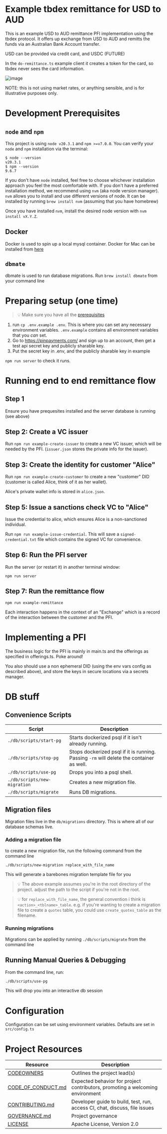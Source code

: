 # Example tbdex remittance for USD to AUD

This is an example USD to AUD remittance PFI implementation using the tbdex protocol.
It offers up exchange from USD to AUD and remitts the funds via an Australian Bank Account transfer.

USD can be provided via credit card, and USDC (FUTURE) 

In the `do-remittance.ts` example client it creates a token for the card, so tbdex never sees the card information. 

![image](https://github.com/tbdeng/pinpayments-pfi/assets/14976/ea2b87a1-e25d-4c6f-b3ea-65c93c1d499e)

NOTE: this is not using market rates, or anything sensible, and is for illustrative purposes only. 

# Development Prerequisites
## `node` and `npm`
This project is using `node v20.3.1` and `npm >=v7.0.0`. You can verify your `node` and `npm` installation via the terminal:

```
$ node --version
v20.3.1
$ npm --version
9.6.7
```

If you don't have `node` installed, feel free to choose whichever installation approach you feel the most comfortable with. If you don't have a preferred installation method, we recommend using `nvm` (aka node version manager). `nvm` allows you to install and use different versions of node. It can be installed by running `brew install nvm` (assuming that you have homebrew)

Once you have installed `nvm`, install the desired node version with `nvm install vX.Y.Z`.

## Docker
Docker is used to spin up a local mysql container. Docker for Mac can be installed from [here](https://docs.docker.com/desktop/install/mac-install/)

## `dbmate`
dbmate is used to run database migrations. Run `brew install dbmate` from your command line

# Preparing setup (one time)

> 💡 Make sure you have all the [prerequisites](#development-prerequisites)

1) run `cp .env.example .env`. This is where you can set any necessary environment variables. `.env.example` contains all environment variables that you _can_ set.
2) Go to https://pinpayments.com/ and sign up to an account, then get a test api secret key and publicly sharable key.
3) Put the secret key in .env, and the publicly sharable key in example

`npm run server` to check it runs. 

# Running end to end remittance flow


## Step 1 
Ensure you have prequesites installed and the server database is running (see above)

## Step 2: Create a VC issuer
Run `npm run example-create-issuer` to create a new VC issuer, which will be needed by the PFI. 
(`issuer.json` stores the private info for the issuer).

## Step 3: Create the identity for customer "Alice"

Run `npm run example-create-customer` to create a new "customer" DID (customer is called Alice, think of it as her wallet).

Alice's private wallet info is stored in `alice.json`.

## Step 5: Issue a sanctions check VC to "Alice"

Issue the credential to alice, which ensures Alice is a non-sanctioned individual.

Run `npm run example-issue-credential`. This will save a `signed-credential.txt` file which contains the signed VC for convenience.

## Step 6: Run the PFI server

Run the server (or restart it) in another terminal window: 

`npm run server`

## Step 7: Run the remittance flow

`npm run example-remittance`


Each interaction happens in the context of an "Exchange" which is a record of the interaction between the customer and the PFI.


# Implementing a PFI

The business logic for the PFI is mainly in main.ts and the offerings as specified in offerings.ts. Poke around!

You also should use a non ephemeral DID (using the env vars config as described above), and store the keys in secure locations via a secrets manager.



# DB stuff
## Convenience Scripts

| Script                       | Description                                                                               |
| ---------------------------- | ----------------------------------------------------------------------------------------- |
| `./db/scripts/start-pg`   | Starts dockerized psql if it isn't already running.                                      |
| `./db/scripts/stop-pg`    | Stops dockerized psql if it is running. Passing `-rm` will delete the container as well. |
| `./db/scripts/use-pg`     | Drops you into a psql shell.                                                             |
| `./db/scripts/new-migration` | Creates a new migration file.                                                             |
| `./db/scripts/migrate`       | Runs DB migrations.                                                                       |

## Migration files
Migration files live in the `db/migrations` directory. This is where all of our database schemas live.

### Adding a migration file
to create a new migration file, run the following command from the command line

```bash
./db/scripts/new-migration replace_with_file_name
```

This will generate a barebones migration template file for you

>💡 The above example assumes you're in the root directory of the project. adjust the path to the script if you're not in the root.

>💡 for `replace_with_file_name`, the general convention i think is `<action>_<tblname>_table`. e.g. if you're wanting to create a migration file to create a `quotes` table, you could use `create_quotes_table` as the filename.
### Running migrations
Migrations can be applied by running `./db/scripts/migrate` from the command line

## Running Manual Queries & Debugging

From the command line, run: 
```bash
./db/scripts/use-pg
```

This will drop you into an interactive db session

# Configuration
Configuration can be set using environment variables. Defaults are set in `src/config.ts`

# Project Resources

| Resource                                   | Description                                                                    |
| ------------------------------------------ | ------------------------------------------------------------------------------ |
| [CODEOWNERS](./CODEOWNERS)                 | Outlines the project lead(s)                                                   |
| [CODE_OF_CONDUCT.md](./CODE_OF_CONDUCT.md) | Expected behavior for project contributors, promoting a welcoming environment |
| [CONTRIBUTING.md](./CONTRIBUTING.md)       | Developer guide to build, test, run, access CI, chat, discuss, file issues     |
| [GOVERNANCE.md](./GOVERNANCE.md)           | Project governance                                                             |
| [LICENSE](./LICENSE)                       | Apache License, Version 2.0                                                    |
